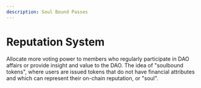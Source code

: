 ```yaml
---
description: Soul Bound Passes
---
```


# Reputation System

Allocate more voting power to members who regularly participate in DAO affairs or provide insight and value to the DAO. The idea of "soulbound tokens", where users are issued tokens that do not have financial attributes and which can represent their on-chain reputation, or "soul".
